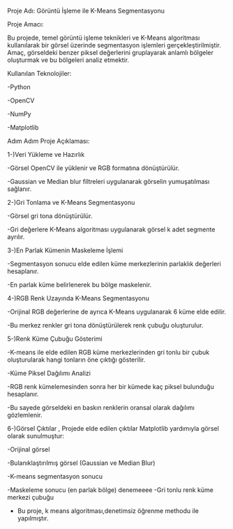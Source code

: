 Proje Adı: Görüntü İşleme ile K-Means Segmentasyonu

Proje Amacı:

Bu projede, temel görüntü işleme teknikleri ve K-Means algoritması kullanılarak bir görsel üzerinde segmentasyon işlemleri gerçekleştirilmiştir. Amaç, görseldeki benzer piksel değerlerini gruplayarak anlamlı bölgeler oluşturmak ve bu bölgeleri analiz etmektir.

Kullanılan Teknolojiler:

-Python

-OpenCV

-NumPy

-Matplotlib

Adım Adım Proje Açıklaması:

1-)Veri Yükleme ve Hazırlık

-Görsel OpenCV ile yüklenir ve RGB formatına dönüştürülür.

-Gaussian ve Median blur filtreleri uygulanarak görselin yumuşatılması sağlanır.

2-)Gri Tonlama ve K-Means Segmentasyonu

-Görsel gri tona dönüştürülür.

-Gri değerlere K-Means algoritması uygulanarak görsel k adet segmente ayrılır.

3-)En Parlak Kümenin Maskeleme İşlemi

-Segmentasyon sonucu elde edilen küme merkezlerinin parlaklık değerleri hesaplanır.

-En parlak küme belirlenerek bu bölge maskelenir.

4-)RGB Renk Uzayında K-Means Segmentasyonu

-Orijinal RGB değerlerine de ayrıca K-Means uygulanarak 6 küme elde edilir.

-Bu merkez renkler gri tona dönüştürülerek renk çubuğu oluşturulur.

5-)Renk Küme Çubuğu Gösterimi

-K-means ile elde edilen RGB küme merkezlerinden gri tonlu bir çubuk oluşturularak hangi tonların öne çıktığı gösterilir.

-Küme Piksel Dağılımı Analizi

-RGB renk kümelemesinden sonra her bir kümede kaç piksel bulunduğu hesaplanır.

-Bu sayede görseldeki en baskın renklerin oransal olarak dağılımı gözlemlenir.

6-)Görsel Çıktılar , Projede elde edilen çıktılar Matplotlib yardımıyla görsel olarak sunulmuştur:

-Orijinal görsel

-Bulanıklaştırılmış görsel (Gaussian ve Median Blur)

-K-means segmentasyon sonucu

-Maskeleme sonucu (en parlak bölge)
denemeeee
-Gri tonlu renk küme merkezi çubuğu
- Bu proje, k means algoritması,denetimsiz öğrenme methodu ile yapılmıştır.
